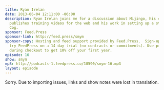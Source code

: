 ```yaml
---
title: Ryan Irelan
date: 2013-06-04 12:11:00 -06:00
description: Ryan Irelan joins me for a discussion about Mijingo, his company that
  publishes training videos for the web and his work in setting up a studio at Happy
  Cog.
sponsor: Feed.Press
sponsor-link: http://feed.press/smym
sponsor-copy: Hosting and feed support provided by Feed.Press.  Sign-up today and
  try FeedPress on a 14 day trial (no contracts or commitments). Use promo code "smym"
  during checkout to get 10% off your first year.
episode: 16
show: smym
mp3: http://podcasts-1.feedpress.co/10590/smym-16.mp3
layout: episode
---
```


Sorry. Due to importing issues, links and show notes were lost in translation.
